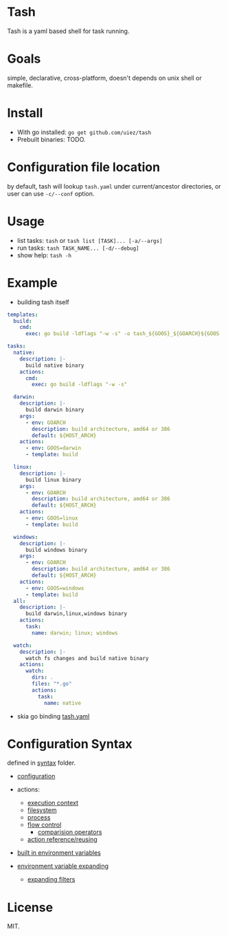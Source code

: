 # Tash

Tash is a yaml based shell for task running.

# Goals
simple, declarative, cross-platform, doesn't depends on unix shell or makefile.

# Install

* With go installed: `go get github.com/uiez/tash`
* Prebuilt binaries: TODO.

# Configuration file location
by default, tash will lookup `tash.yaml` under current/ancestor directories, or user can use `-c/--conf` option.

# Usage
* list tasks: `tash` or `tash list [TASK]... [-a/--args]`
* run tasks: `tash TASK_NAME... [-d/--debug]`
* show help: `tash -h`

# Example
* building tash itself
```YAML
templates:
  build:
    cmd:
      exec: go build -ldflags "-w -s" -o tash_${GOOS}_${GOARCH}${GOOS | == windows | "?:" .exe}

tasks:
  native:
    description: |-
      build native binary
    actions:
      cmd:
        exec: go build -ldflags "-w -s"

  darwin:
    description: |-
      build darwin binary
    args:
      - env: GOARCH
        description: build architecture, amd64 or 386
        default: ${HOST_ARCH}
    actions:
      - env: GOOS=darwin
      - template: build

  linux:
    description: |-
      build linux binary
    args:
      - env: GOARCH
        description: build architecture, amd64 or 386
        default: ${HOST_ARCH}
    actions:
      - env: GOOS=linux
      - template: build

  windows:
    description: |-
      build windows binary
    args:
      - env: GOARCH
        description: build architecture, amd64 or 386
        default: ${HOST_ARCH}
    actions:
      - env: GOOS=windows
      - template: build
  all:
    description: |-
      build darwin,linux,windows binary
    actions:
      task:
        name: darwin; linux; windows

  watch:
    description: |-
      watch fs changes and build native binary
    actions:
      watch:
        dirs: .
        files: "*.go"
        actions:
          task:
            name: native
```

* skia go binding
[tash.yaml](https://github.com/uiez/skia-go/blob/master/tash.yaml)

# Configuration Syntax
defined in [syntax](/syntax) folder.

* [configuration](/syntax/configuration.go)
* actions:
    - [execution context](/syntax/action_context.go)
    - [filesystem](/syntax/action_fs.go)
    - [process](/syntax/action_process.go)
    - [flow control](/syntax/action_flow.go)
        - [comparision operators](/syntax/operator.go)
    - [action reference/reusing](/syntax/action_ref.go)
    
* [built in environment variables](/syntax/builtin_env.go)
* [environment variable expanding](/syntax/expanding.go)
    * [expanding filters](/syntax/expand_filter.go)

# License
MIT.   